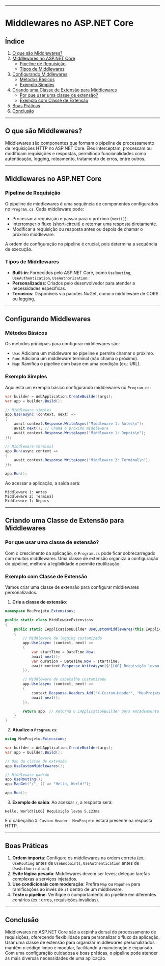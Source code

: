 
---

# Middlewares no ASP.NET Core

## Índice
1. [O que são Middlewares?](#o-que-são-middlewares)
2. [Middlewares no ASP.NET Core](#middlewares-no-aspnet-core)
   - [Pipeline de Requisição](#pipeline-de-requisição)
   - [Tipos de Middlewares](#tipos-de-middlewares)
3. [Configurando Middlewares](#configurando-middlewares)
   - [Métodos Básicos](#métodos-básicos)
   - [Exemplo Simples](#exemplo-simples)
4. [Criando uma Classe de Extensão para Middlewares](#criando-uma-classe-de-extensão-para-middlewares)
   - [Por que usar uma classe de extensão?](#por-que-usar-uma-classe-de-extensão)
   - [Exemplo com Classe de Extensão](#exemplo-com-classe-de-extensão)
5. [Boas Práticas](#boas-práticas)
6. [Conclusão](#conclusão)

---

## O que são Middlewares?

Middlewares são componentes que formam o pipeline de processamento de requisições HTTP no ASP.NET Core. Eles interceptam, processam ou modificam requisições e respostas, permitindo funcionalidades como autenticação, logging, roteamento, tratamento de erros, entre outros.

---

## Middlewares no ASP.NET Core

### Pipeline de Requisição
O pipeline de middlewares é uma sequência de componentes configurados no `Program.cs`. Cada middleware pode:
- Processar a requisição e passar para o próximo (`next()`).
- Interromper o fluxo (short-circuit) e retornar uma resposta diretamente.
- Modificar a requisição ou resposta antes ou depois de chamar o próximo middleware.

A ordem de configuração no pipeline é crucial, pois determina a sequência de execução.

### Tipos de Middlewares
- **Built-in**: Fornecidos pelo ASP.NET Core, como `UseRouting`, `UseAuthentication`, `UseAuthorization`.
- **Personalizados**: Criados pelo desenvolvedor para atender a necessidades específicas.
- **Terceiros**: Disponíveis via pacotes NuGet, como o middleware de CORS ou logging.

---

## Configurando Middlewares

### Métodos Básicos
Os métodos principais para configurar middlewares são:
- `Use`: Adiciona um middleware ao pipeline e permite chamar o próximo.
- `Run`: Adiciona um middleware terminal (não chama o próximo).
- `Map`: Ramifica o pipeline com base em uma condição (ex.: URL).

### Exemplo Simples
Aqui está um exemplo básico configurando middlewares no `Program.cs`:

```csharp
var builder = WebApplication.CreateBuilder(args);
var app = builder.Build();

// Middleware simples
app.Use(async (context, next) =>
{
    await context.Response.WriteAsync("Middleware 1: Antes\n");
    await next(); // Chama o próximo middleware
    await context.Response.WriteAsync("Middleware 1: Depois\n");
});

// Middleware terminal
app.Run(async context =>
{
    await context.Response.WriteAsync("Middleware 2: Terminal\n");
});

app.Run();
```

Ao acessar a aplicação, a saída será:
```
Middleware 1: Antes
Middleware 2: Terminal
Middleware 1: Depois
```

---

## Criando uma Classe de Extensão para Middlewares

### Por que usar uma classe de extensão?
Com o crescimento da aplicação, o `Program.cs` pode ficar sobrecarregado com muitos middlewares. Uma classe de extensão organiza a configuração do pipeline, melhora a legibilidade e permite reutilização.

### Exemplo com Classe de Extensão
Vamos criar uma classe de extensão para configurar middlewares personalizados.

1. **Crie a classe de extensão**:

```csharp
namespace MeuProjeto.Extensions;

public static class MiddlewareExtensions
{
    public static IApplicationBuilder UseCustomMiddlewares(this IApplicationBuilder app)
    {
        // Middleware de logging customizado
        app.Use(async (context, next) =>
        {
            var startTime = DateTime.Now;
            await next();
            var duration = DateTime.Now - startTime;
            await context.Response.WriteAsync($"[LOG] Requisição levou {duration.TotalMilliseconds}ms\n");
        });

        // Middleware de cabeçalho customizado
        app.Use(async (context, next) =>
        {
            context.Response.Headers.Add("X-Custom-Header", "MeuProjeto");
            await next();
        });

        return app; // Retorna o IApplicationBuilder para encadeamento
    }
}
```

2. **Atualize o `Program.cs`**:

```csharp
using MeuProjeto.Extensions;

var builder = WebApplication.CreateBuilder(args);
var app = builder.Build();

// Uso da classe de extensão
app.UseCustomMiddlewares();

// Middleware padrão
app.UseRouting();
app.MapGet("/", () => "Hello, World!");

app.Run();
```

3. **Exemplo de saída**:
Ao acessar `/`, a resposta será:
```
Hello, World![LOG] Requisição levou 5.123ms
```
E o cabeçalho `X-Custom-Header: MeuProjeto` estará presente na resposta HTTP.

---

## Boas Práticas

1. **Ordem importa**: Configure os middlewares na ordem correta (ex.: `UseRouting` antes de `UseEndpoints`, `UseAuthentication` antes de `UseAuthorization`).
2. **Evite lógica pesada**: Middlewares devem ser leves; delegue tarefas complexas a serviços injetados.
3. **Use condicionais com moderação**: Prefira `Map` ou `MapWhen` para ramificações ao invés de `if` dentro de um middleware.
4. **Teste o pipeline**: Verifique o comportamento do pipeline em diferentes cenários (ex.: erros, requisições inválidas).

---

## Conclusão

Middlewares no ASP.NET Core são a espinha dorsal do processamento de requisições, oferecendo flexibilidade para personalizar o fluxo da aplicação. Usar uma classe de extensão para organizar middlewares personalizados mantém o código limpo e modular, facilitando a manutenção e expansão. Com uma configuração cuidadosa e boas práticas, o pipeline pode atender às mais diversas necessidades de uma aplicação.


